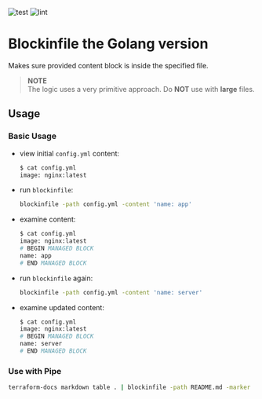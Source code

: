 ![test](https://github.com/czerasz/go-blockinfile/workflows/test/badge.svg)
![lint](https://github.com/czerasz/go-blockinfile/workflows/lint/badge.svg)

# Blockinfile the Golang version

Makes sure provided content block is inside the specified file.

> **NOTE**
> <br />The logic uses a very primitive approach. Do **NOT** use with **large** files.

## Usage

### Basic Usage

- view initial `config.yml` content:

  ```bash
  $ cat config.yml
  image: nginx:latest
  ```

- run `blockinfile`:

  ```bash
  blockinfile -path config.yml -content 'name: app'
  ```

- examine content:

  ```bash
  $ cat config.yml
  image: nginx:latest
  # BEGIN MANAGED BLOCK
  name: app
  # END MANAGED BLOCK
  ```

- run `blockinfile` again:

  ```bash
  blockinfile -path config.yml -content 'name: server'
  ```

- examine updated content:

  ```bash
  $ cat config.yml
  image: nginx:latest
  # BEGIN MANAGED BLOCK
  name: server
  # END MANAGED BLOCK
  ```

### Use with Pipe

```bash
terraform-docs markdown table . | blockinfile -path README.md -marker '# {{ .Mark }} TERRAFORM DOCS' -content -
```
